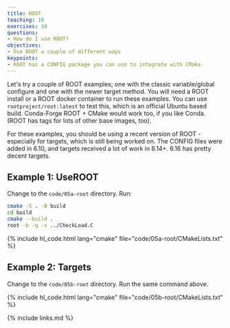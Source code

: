 ```yaml
---
title: ROOT
teaching: 10
exercises: 10
questions:
- How do I use ROOT?
objectives:
- Use ROOT a couple of different ways
keypoints:
- ROOT has a CONFIG package you can use to integrate with CMake.
---
```


Let's try a couple of ROOT examples; one with the classic variable/global configure and one with the
newer target method. You will need a ROOT install or a ROOT docker container to run these examples.
You can use `rootproject/root:latest` to test this, which is an official
Ubuntu based build. Conda-Forge ROOT + CMake would work too, if you like Conda. (ROOT has tags for
lots of other base images, too).

For these examples, you should be using a recent version of ROOT - especially for targets, which is
still being worked on. The CONFIG files were added in 6.10, and targets received a lot of work in
6.14+. 6.16 has pretty decent targets.

## Example 1: UseROOT

Change to the `code/05a-root` directory.  Run:

```bash
cmake -S . -B build
cd build
cmake --build .
root -b -q -x ../CheckLoad.C
```

{% include hl_code.html lang="cmake" file="code/05a-root/CMakeLists.txt" %}



## Example 2: Targets

Change to the `code/05b-root` directory. Run the same command above.

{% include hl_code.html lang="cmake" file="code/05b-root/CMakeLists.txt" %}

{% include links.md %}
